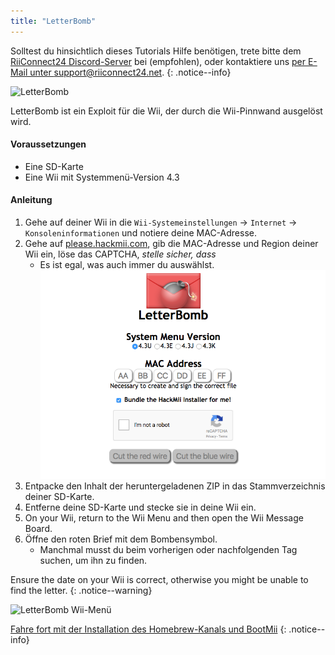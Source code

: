 ```yaml
---
title: "LetterBomb"
---
```


Solltest du hinsichtlich dieses Tutorials Hilfe benötigen, trete bitte dem [RiiConnect24 Discord-Server](https://discord.gg/rc24) bei (empfohlen), oder kontaktiere uns [per E-Mail unter support@riiconnect24.net](mailto:support@riiconnect24.net).
{: .notice--info}

![LetterBomb](/images/letterbomb.png)

LetterBomb ist ein Exploit für die Wii, der durch die Wii-Pinnwand ausgelöst wird.

#### Voraussetzungen
- Eine SD-Karte
- Eine Wii mit Systemmenü-Version 4.3

#### Anleitung


1. Gehe auf deiner Wii in die `Wii-Systemeinstellungen` -> `Internet` -> `Konsoleninformationen` und notiere deine MAC-Adresse.
1. Gehe auf [please.hackmii.com](https://please.hackmii.com), gib die MAC-Adresse und Region deiner Wii ein, löse das CAPTCHA, *stelle sicher, dass*
   - Es ist egal, was auch immer du auswählst. ![HackMii Screen](/images/Wii/LetterBomb-PC.png)
1. Entpacke den Inhalt der heruntergeladenen ZIP in das Stammverzeichnis deiner SD-Karte.
1. Entferne deine SD-Karte und stecke sie in deine Wii ein.
1. On your Wii, return to the Wii Menu and then open the Wii Message Board.
1. Öffne den roten Brief mit dem Bombensymbol.
   - Manchmal musst du beim vorherigen oder nachfolgenden Tag suchen, um ihn zu finden.

Ensure the date on your Wii is correct, otherwise you might be unable to find the letter.
{: .notice--warning}


![LetterBomb Wii-Menü](/images/Wii/LetterBomb-Wii.png)

[Fahre fort mit der Installation des Homebrew-Kanals und BootMii](hbc)
{: .notice--info}
